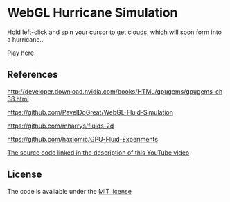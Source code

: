 # WebGL Hurricane Simulation

Hold left-click and spin your cursor to get clouds, which will soon form into a hurricane..

[Play here](https://rightside124.github.io/WebGL-Weather-Simulation-MODIFIED/)

## References

<http://developer.download.nvidia.com/books/HTML/gpugems/gpugems_ch38.html>

<https://github.com/PavelDoGreat/WebGL-Fluid-Simulation>

<https://github.com/mharrys/fluids-2d>

<https://github.com/haxiomic/GPU-Fluid-Experiments>

[The source code linked in the description of this YouTube video](https://www.youtube.com/watch?v=AYW_awzW4Es)

## License

The code is available under the [MIT license](LICENSE)

